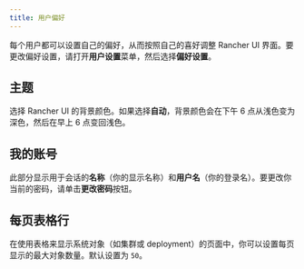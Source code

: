 ```yaml
---
title: 用户偏好
---
```


每个用户都可以设置自己的偏好，从而按照自己的喜好调整 Rancher UI 界面。要更改偏好设置，请打开**用户设置**菜单，然后选择**偏好设置**。

## 主题

选择 Rancher UI 的背景颜色。如果选择**自动**，背景颜色会在下午 6 点从浅色变为深色，然后在早上 6 点变回浅色。

## 我的账号

此部分显示用于会话的**名称**（你的显示名称）和**用户名**（你的登录名）。要更改你当前的密码，请单击**更改密码**按钮。

## 每页表格行

在使用表格来显示系统对象（如集群或 deployment）的页面中，你可以设置每页显示的最大对象数量。默认设置为 `50`。
